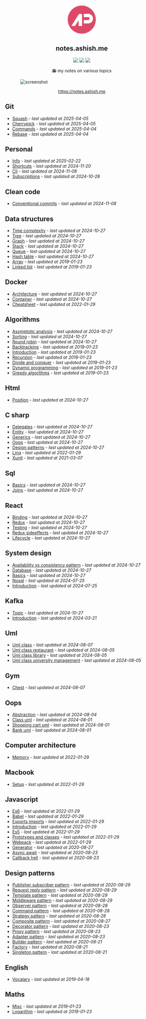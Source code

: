 <p align="center">
  <img src="https://raw.githubusercontent.com/ashishdotme/assets/master/logo.png" alt="drawing" width="100"/>
</p>

<h2 align="center">notes.ashish.me</h2>

<p align="center">
    <a href="https://img.shields.io/website?style=for-the-badge&url=https%3A%2F%2Fnotes.ashish.me"><img src="https://img.shields.io/website?style=for-the-badge&url=https%3A%2F%2Fnotes.ashish.me"></a>
<a href="https://img.shields.io/github/last-commit/ashishdotme/notes?style=for-the-badge"><img src="https://img.shields.io/github/last-commit/ashishdotme/notes?style=for-the-badge"></a>
<a href="https://img.shields.io/github/workflow/status/ashishdotme/notes/Build%20notes.ashish.me/master?style=for-the-badge"><img src="https://img.shields.io/github/workflow/status/ashishdotme/notes/Build%20notes.ashish.me/master?style=for-the-badge"></a>
</p>

<p align="center">📻 my notes on various topics</p>
<div style='margin:0 auto;width:80%;'>
  <img src="./.github/assets/notes-screen.png" alt="screenshot"/>
</div>
<p align="center"><a href="https://notes.ashish.me">https://notes.ashish.me</a></p>

<!-- index starts -->
## Git

* [Squash](https://github.com/ashishdotme/notes/blob/master/git/squash.md) - *last updated at 2025-04-05*
* [Cherrypick](https://github.com/ashishdotme/notes/blob/master/git/cherrypick.md) - *last updated at 2025-04-05*
* [Commands](https://github.com/ashishdotme/notes/blob/master/git/commands.md) - *last updated at 2025-04-04*
* [Rebase](https://github.com/ashishdotme/notes/blob/master/git/rebase.md) - *last updated at 2025-04-04*

## Personal

* [Info](https://github.com/ashishdotme/notes/blob/master/personal/info.md) - *last updated at 2025-02-22*
* [Shortcuts](https://github.com/ashishdotme/notes/blob/master/personal/shortcuts.md) - *last updated at 2024-11-20*
* [Cli](https://github.com/ashishdotme/notes/blob/master/personal/cli.md) - *last updated at 2024-11-08*
* [Subscriptions](https://github.com/ashishdotme/notes/blob/master/personal/subscriptions.md) - *last updated at 2024-10-28*

## Clean code

* [Conventional commits](https://github.com/ashishdotme/notes/blob/master/clean-code/conventional-commits.md) - *last updated at 2024-11-08*

## Data structures

* [Time complexity](https://github.com/ashishdotme/notes/blob/master/data-structures/time-complexity.md) - *last updated at 2024-10-27*
* [Tree](https://github.com/ashishdotme/notes/blob/master/data-structures/tree.md) - *last updated at 2024-10-27*
* [Graph](https://github.com/ashishdotme/notes/blob/master/data-structures/graph.md) - *last updated at 2024-10-27*
* [Stack](https://github.com/ashishdotme/notes/blob/master/data-structures/stack.md) - *last updated at 2024-10-27*
* [Queue](https://github.com/ashishdotme/notes/blob/master/data-structures/queue.md) - *last updated at 2024-10-27*
* [Hash table](https://github.com/ashishdotme/notes/blob/master/data-structures/hash-table.md) - *last updated at 2024-10-27*
* [Array](https://github.com/ashishdotme/notes/blob/master/data-structures/array.md) - *last updated at 2019-01-23*
* [Linked list](https://github.com/ashishdotme/notes/blob/master/data-structures/linked-list.md) - *last updated at 2019-01-23*

## Docker

* [Architecture](https://github.com/ashishdotme/notes/blob/master/docker/architecture.md) - *last updated at 2024-10-27*
* [Container](https://github.com/ashishdotme/notes/blob/master/docker/container.md) - *last updated at 2024-10-27*
* [Cheatsheet](https://github.com/ashishdotme/notes/blob/master/docker/cheatsheet.md) - *last updated at 2022-01-29*

## Algorithms

* [Asymptotic analysis](https://github.com/ashishdotme/notes/blob/master/algorithms/asymptotic-analysis.md) - *last updated at 2024-10-27*
* [Sorting](https://github.com/ashishdotme/notes/blob/master/algorithms/sorting.md) - *last updated at 2024-10-27*
* [Round robin](https://github.com/ashishdotme/notes/blob/master/algorithms/round-robin.md) - *last updated at 2024-10-27*
* [Backtracking](https://github.com/ashishdotme/notes/blob/master/algorithms/backtracking.md) - *last updated at 2019-01-23*
* [Introduction](https://github.com/ashishdotme/notes/blob/master/algorithms/introduction.md) - *last updated at 2019-01-23*
* [Recursion](https://github.com/ashishdotme/notes/blob/master/algorithms/recursion.md) - *last updated at 2019-01-23*
* [Divide and conquer](https://github.com/ashishdotme/notes/blob/master/algorithms/divide-and-conquer.md) - *last updated at 2019-01-23*
* [Dynamic programming](https://github.com/ashishdotme/notes/blob/master/algorithms/dynamic-programming.md) - *last updated at 2019-01-23*
* [Greedy algorithms](https://github.com/ashishdotme/notes/blob/master/algorithms/greedy-algorithms.md) - *last updated at 2019-01-23*

## Html

* [Position](https://github.com/ashishdotme/notes/blob/master/html/position.md) - *last updated at 2024-10-27*

## C sharp

* [Delegates](https://github.com/ashishdotme/notes/blob/master/c-sharp/delegates.md) - *last updated at 2024-10-27*
* [Entity](https://github.com/ashishdotme/notes/blob/master/c-sharp/entity.md) - *last updated at 2024-10-27*
* [Generics](https://github.com/ashishdotme/notes/blob/master/c-sharp/generics.md) - *last updated at 2024-10-27*
* [Oops](https://github.com/ashishdotme/notes/blob/master/c-sharp/oops.md) - *last updated at 2024-10-27*
* [Design patterns](https://github.com/ashishdotme/notes/blob/master/c-sharp/design-patterns.md) - *last updated at 2024-10-27*
* [Linq](https://github.com/ashishdotme/notes/blob/master/c-sharp/linq.md) - *last updated at 2022-01-29*
* [Xunit](https://github.com/ashishdotme/notes/blob/master/c-sharp/xunit.md) - *last updated at 2021-03-07*

## Sql

* [Basics](https://github.com/ashishdotme/notes/blob/master/sql/basics.md) - *last updated at 2024-10-27*
* [Joins](https://github.com/ashishdotme/notes/blob/master/sql/joins.md) - *last updated at 2024-10-27*

## React

* [Binding](https://github.com/ashishdotme/notes/blob/master/react/binding.md) - *last updated at 2024-10-27*
* [Redux](https://github.com/ashishdotme/notes/blob/master/react/redux.md) - *last updated at 2024-10-27*
* [Testing](https://github.com/ashishdotme/notes/blob/master/react/testing.md) - *last updated at 2024-10-27*
* [Redux sideeffects](https://github.com/ashishdotme/notes/blob/master/react/redux-sideeffects.md) - *last updated at 2024-10-27*
* [Lifecycle](https://github.com/ashishdotme/notes/blob/master/react/lifecycle.md) - *last updated at 2024-10-27*

## System design

* [Availability vs consistency pattern](https://github.com/ashishdotme/notes/blob/master/system-design/availability-vs-consistency-pattern.md) - *last updated at 2024-10-27*
* [Database](https://github.com/ashishdotme/notes/blob/master/system-design/database.md) - *last updated at 2024-10-27*
* [Basics](https://github.com/ashishdotme/notes/blob/master/system-design/basics.md) - *last updated at 2024-10-27*
* [Nosql](https://github.com/ashishdotme/notes/blob/master/system-design/nosql.md) - *last updated at 2024-07-25*
* [Introduction](https://github.com/ashishdotme/notes/blob/master/system-design/Introduction.md) - *last updated at 2024-07-25*

## Kafka

* [Topic](https://github.com/ashishdotme/notes/blob/master/kafka/topic.md) - *last updated at 2024-10-27*
* [Introduction](https://github.com/ashishdotme/notes/blob/master/kafka/introduction.md) - *last updated at 2024-03-21*

## Uml

* [Uml class](https://github.com/ashishdotme/notes/blob/master/uml/uml-class.md) - *last updated at 2024-08-07*
* [Uml class restaurant](https://github.com/ashishdotme/notes/blob/master/uml/UML-class-restaurant.md) - *last updated at 2024-08-05*
* [Uml class library](https://github.com/ashishdotme/notes/blob/master/uml/UML-class-library.md) - *last updated at 2024-08-05*
* [Uml class university management](https://github.com/ashishdotme/notes/blob/master/uml/UML-class-university-management.md) - *last updated at 2024-08-05*

## Gym

* [Chest](https://github.com/ashishdotme/notes/blob/master/gym/Chest.md) - *last updated at 2024-08-07*

## Oops

* [Abstraction](https://github.com/ashishdotme/notes/blob/master/oops/abstraction.md) - *last updated at 2024-08-04*
* [Class uml](https://github.com/ashishdotme/notes/blob/master/oops/class-uml.md) - *last updated at 2024-08-01*
* [Shopping cart uml](https://github.com/ashishdotme/notes/blob/master/oops/shopping-cart-uml.md) - *last updated at 2024-08-01*
* [Bank uml](https://github.com/ashishdotme/notes/blob/master/oops/bank-uml.md) - *last updated at 2024-08-01*

## Computer architecture

* [Memory](https://github.com/ashishdotme/notes/blob/master/computer-architecture/memory.md) - *last updated at 2022-01-29*

## Macbook

* [Setup](https://github.com/ashishdotme/notes/blob/master/macbook/setup.md) - *last updated at 2022-01-29*

## Javascript

* [Es6](https://github.com/ashishdotme/notes/blob/master/javascript/es6.md) - *last updated at 2022-01-29*
* [Babel](https://github.com/ashishdotme/notes/blob/master/javascript/babel.md) - *last updated at 2022-01-29*
* [Exports imports](https://github.com/ashishdotme/notes/blob/master/javascript/exports-imports.md) - *last updated at 2022-01-29*
* [Introduction](https://github.com/ashishdotme/notes/blob/master/javascript/introduction.md) - *last updated at 2022-01-29*
* [Es5](https://github.com/ashishdotme/notes/blob/master/javascript/es5.md) - *last updated at 2022-01-29*
* [Prototypes and classes](https://github.com/ashishdotme/notes/blob/master/javascript/prototypes-and-classes.md) - *last updated at 2022-01-29*
* [Webpack](https://github.com/ashishdotme/notes/blob/master/javascript/webpack.md) - *last updated at 2022-01-29*
* [Generator](https://github.com/ashishdotme/notes/blob/master/javascript/generator.md) - *last updated at 2020-08-27*
* [Async await](https://github.com/ashishdotme/notes/blob/master/javascript/async-await.md) - *last updated at 2020-08-23*
* [Callback hell](https://github.com/ashishdotme/notes/blob/master/javascript/callback-hell.md) - *last updated at 2020-08-23*

## Design patterns

* [Publisher subscriber pattern](https://github.com/ashishdotme/notes/blob/master/design-patterns/publisher-subscriber-pattern.md) - *last updated at 2020-08-29*
* [Request reply pattern](https://github.com/ashishdotme/notes/blob/master/design-patterns/request-reply-pattern.md) - *last updated at 2020-08-29*
* [Template pattern](https://github.com/ashishdotme/notes/blob/master/design-patterns/template-pattern.md) - *last updated at 2020-08-29*
* [Middleware pattern](https://github.com/ashishdotme/notes/blob/master/design-patterns/middleware-pattern.md) - *last updated at 2020-08-29*
* [Observer pattern](https://github.com/ashishdotme/notes/blob/master/design-patterns/observer-pattern.md) - *last updated at 2020-08-28*
* [Command pattern](https://github.com/ashishdotme/notes/blob/master/design-patterns/command-pattern.md) - *last updated at 2020-08-28*
* [Strategy pattern](https://github.com/ashishdotme/notes/blob/master/design-patterns/strategy-pattern.md) - *last updated at 2020-08-28*
* [Composite pattern](https://github.com/ashishdotme/notes/blob/master/design-patterns/composite-pattern.md) - *last updated at 2020-08-27*
* [Decorator pattern](https://github.com/ashishdotme/notes/blob/master/design-patterns/decorator-pattern.md) - *last updated at 2020-08-23*
* [Proxy pattern](https://github.com/ashishdotme/notes/blob/master/design-patterns/proxy-pattern.md) - *last updated at 2020-08-23*
* [Adapter pattern](https://github.com/ashishdotme/notes/blob/master/design-patterns/adapter-pattern.md) - *last updated at 2020-08-23*
* [Builder pattern](https://github.com/ashishdotme/notes/blob/master/design-patterns/builder-pattern.md) - *last updated at 2020-08-21*
* [Factory](https://github.com/ashishdotme/notes/blob/master/design-patterns/factory.md) - *last updated at 2020-08-21*
* [Singleton pattern](https://github.com/ashishdotme/notes/blob/master/design-patterns/singleton-pattern.md) - *last updated at 2020-08-21*

## English

* [Vocalary](https://github.com/ashishdotme/notes/blob/master/english/vocalary.md) - *last updated at 2019-04-18*

## Maths

* [Misc](https://github.com/ashishdotme/notes/blob/master/maths/misc.md) - *last updated at 2019-01-23*
* [Logarithm](https://github.com/ashishdotme/notes/blob/master/maths/logarithm.md) - *last updated at 2019-01-23*
<!-- index ends -->